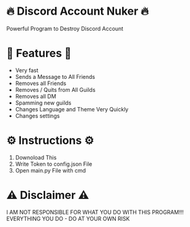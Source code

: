 # 🔥 Discord Account Nuker 🔥
Powerful Program to Destroy Discord Account

# 🌟 Features 🌟
- Very fast
- Sends a Message to All Friends
- Removes all Friends
- Removes / Quits from All Guilds
- Removes all DM
- Spamming new guilds
- Changes Language and Theme Very Quickly
- Changes settings

# ⚙️ Instructions ⚙️
1) Downoload This
2) Write Token to config.json File
3) Open main.py File with cmd

# ⚠️ Disclaimer ⚠️
I AM NOT RESPONSIBLE FOR WHAT YOU DO WITH THIS PROGRAM!!!
EVERYTHING YOU DO - DO AT YOUR OWN RISK
